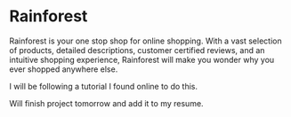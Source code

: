 # Rainforest

Rainforest is your one stop shop for online shopping. With a vast selection of products, detailed descriptions, customer certified reviews, and an intuitive shopping experience, Rainforest will make you wonder why you ever shopped anywhere else. 

I will be following a tutorial I found online to do this. 

Will finish project tomorrow and add it to my resume. 